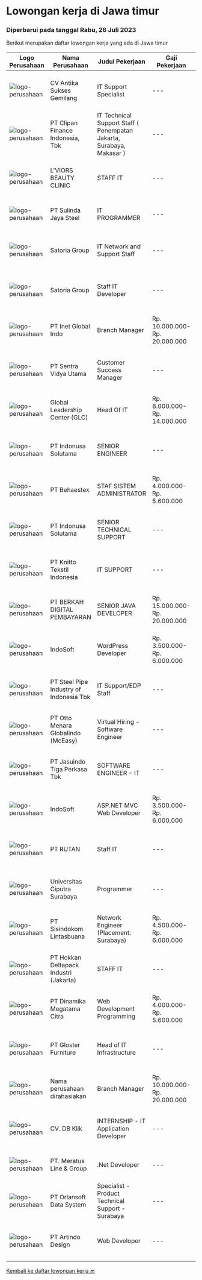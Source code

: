 
  # Lowongan kerja di Jawa timur

  ### Diperbarui pada tanggal Rabu, 26 Juli 2023

  Berikut merupakan daftar lowongan kerja yang ada di Jawa timur

  |Logo Perusahaan | Nama Perusahaan | Judul Pekerjaan | Gaji Pekerjaan | Lokasi | Deskripsi | Tanggal diunggah | Pranala |
  | -------------- | --------------- | --------------- | --------- | --------- | -------------- | ------- | ----------- |
  |![logo-perusahaan](https://image-service-cdn.seek.com.au/8b98d95282134eca616725b4cecce56ddfbdabdb/ee4dce1061f3f616224767ad58cb2fc751b8d2dc)|CV Antika Sukses Gemilang|IT Support Specialist|---|Jawa Timur|Deskripsi Pekerjaan: Mengoperasikan program Accurate dan memberikan pelatihan kepada karyawan terkait dengan program Accurate. Mengoperasikan dan...|Senin, 24 Juli 2023|https://www.jobstreet.co.id/id/job/it-support-specialist-4413532?token=0~cf6b4bad-088f-4bf8-93e1-48676808140e&sectionRank=1&jobId=jobstreet-id-job-4413532|
|![logo-perusahaan](https://image-service-cdn.seek.com.au/b05d3fa911fcd97f3d6aea83da9b16898bf93530/ee4dce1061f3f616224767ad58cb2fc751b8d2dc)|PT Clipan Finance Indonesia, Tbk|IT Technical Support Staff ( Penempatan Jakarta, Surabaya, Makasar )|---|Jakarta Raya|Melakukan perbaikan dan pemeliharaan pada hardware, meliputi PC, notebook, switch cabang, IP Phone. Melakukan troubleshoot dan eskalasi terkait...|Selasa, 25 Juli 2023|https://www.jobstreet.co.id/id/job/it-technical-support-staff-penempatan-jakarta-surabaya-makasar-4415709?token=0~cf6b4bad-088f-4bf8-93e1-48676808140e&sectionRank=2&jobId=jobstreet-id-job-4415709|
|![logo-perusahaan](https://image-service-cdn.seek.com.au/6a0ef72b538bd651cdfbf60863a50aa0764ea172/ee4dce1061f3f616224767ad58cb2fc751b8d2dc)|L'VIORS BEAUTY CLINIC|STAFF IT|---|Surabaya|Kualifikasi Usia max 40 tahun Berpengalaman dibidang yang sama akan lebih diutamakan Diutamakan menguasai bahasa Node Js, Mysql, Reactjs, Javascript...|Selasa, 25 Juli 2023|https://www.jobstreet.co.id/id/job/staff-it-4415661?token=0~cf6b4bad-088f-4bf8-93e1-48676808140e&sectionRank=3&jobId=jobstreet-id-job-4415661|
|![logo-perusahaan](https://image-service-cdn.seek.com.au/98a61bc5601421ef4f6061f523d5b05c32698a22/ee4dce1061f3f616224767ad58cb2fc751b8d2dc)|PT Sulinda Jaya Steel|IT PROGRAMMER|---|Jawa Timur|Deskripsi PekerjaanKualifikasi: Jujur, mau kerja keras dan siap untuk keliling di lapangan Usia di bawah 35 Tahun Menguasai ASP.net, SQL, JQUERY, PHP...|Selasa, 25 Juli 2023|https://www.jobstreet.co.id/id/job/it-programmer-4415178?token=0~cf6b4bad-088f-4bf8-93e1-48676808140e&sectionRank=4&jobId=jobstreet-id-job-4415178|
|![logo-perusahaan](https://image-service-cdn.seek.com.au/5d4519f59a36720e634ace9c5b5048b1bda0c7d3/ee4dce1061f3f616224767ad58cb2fc751b8d2dc)|Satoria Group|IT Network and Support Staff|---|Surabaya|Job Description:----------------------------------------Troubleshoot hardware, software, and network-related issues. Install and configure hardware...|Senin, 24 Juli 2023|https://www.jobstreet.co.id/id/job/it-network-and-support-staff-4413198?token=0~cf6b4bad-088f-4bf8-93e1-48676808140e&sectionRank=5&jobId=jobstreet-id-job-4413198|
|![logo-perusahaan](https://image-service-cdn.seek.com.au/5d4519f59a36720e634ace9c5b5048b1bda0c7d3/ee4dce1061f3f616224767ad58cb2fc751b8d2dc)|Satoria Group|Staff IT Developer|---|Surabaya|Job Description :Explore and propose new technology to improve application development.Maintain In-house applications built by vendors.Develop program...|Selasa, 25 Juli 2023|https://www.jobstreet.co.id/id/job/staff-it-developer-4415170?token=0~cf6b4bad-088f-4bf8-93e1-48676808140e&sectionRank=6&jobId=jobstreet-id-job-4415170|
|![logo-perusahaan](https://image-service-cdn.seek.com.au/1ae584452b0ae2a2d6f3a9da654dcbf51d50d94c/ee4dce1061f3f616224767ad58cb2fc751b8d2dc)|PT Inet Global Indo|Branch Manager|Rp. 10.000.000-Rp. 20.000.000|Surabaya|Requirements :1. S1 management bisnis / pemasaran2. Minimum 3-5 tahun pengalaman sebagai Branch Manager di bidang ISP lebih diutamakan3. Strong...|Senin, 24 Juli 2023|https://www.jobstreet.co.id/id/job/branch-manager-4413361?token=0~cf6b4bad-088f-4bf8-93e1-48676808140e&sectionRank=7&jobId=jobstreet-id-job-4413361|
|![logo-perusahaan](https://image-service-cdn.seek.com.au/89a4b4d8e6af0c01c230c2b1f638fbea996731cb/ee4dce1061f3f616224767ad58cb2fc751b8d2dc)|PT Sentra Vidya Utama|Customer Success Manager|---|Surabaya|Responsibilites: Build and maintain strong relationships with customers, ensuring they maximize the value of our products/services. Understand...|Selasa, 25 Juli 2023|https://www.jobstreet.co.id/id/job/customer-success-manager-4415283?token=0~cf6b4bad-088f-4bf8-93e1-48676808140e&sectionRank=8&jobId=jobstreet-id-job-4415283|
|![logo-perusahaan](https://image-service-cdn.seek.com.au/e7a3c8ae9ab75635f9c2cfef753fe81e8d109f02/ee4dce1061f3f616224767ad58cb2fc751b8d2dc)|Global Leadership Center (GLC)|Head Of IT|Rp. 8.000.000-Rp. 14.000.000|Surabaya|Klien kami, Perusahaan berkembang yang bergerak dalam bidang IT dengn focus menciptakan solusi IT untuk meningkatkan efesiensi proses kerja, saat ini...|Jumat, 21 Juli 2023|https://www.jobstreet.co.id/id/job/head-of-it-4411646?token=0~cf6b4bad-088f-4bf8-93e1-48676808140e&sectionRank=9&jobId=jobstreet-id-job-4411646|
|![logo-perusahaan](https://image-service-cdn.seek.com.au/1a1786b4d35245c0a570f7a6118793f8cb442201/ee4dce1061f3f616224767ad58cb2fc751b8d2dc)|PT Indonusa Solutama|SENIOR ENGINEER|---|Surabaya|Kualifikasi :  Min. D3/S1 Sistem Komputer, Teknik Informatika, Teknik Komputer Tanggungjawab Pekerjaan : Mahir dalam pengoperasian dan troubleshooting...|Senin, 24 Juli 2023|https://www.jobstreet.co.id/id/job/senior-engineer-4414330?token=0~cf6b4bad-088f-4bf8-93e1-48676808140e&sectionRank=10&jobId=jobstreet-id-job-4414330|
|![logo-perusahaan](https://image-service-cdn.seek.com.au/8b7e2b05ba209582732a5c82d57c211066889fbb/ee4dce1061f3f616224767ad58cb2fc751b8d2dc)|PT Behaestex|STAF SISTEM ADMINISTRATOR|Rp. 4.000.000-Rp. 5.600.000|Gresik|Klualifikasi : Usia maks. 35 tahun Pendidikan min. D3 Teknik Informatika Berpengalaman di bidang yang sama min. 1 tahun. Memahami virtualisasi server,...|Minggu, 23 Juli 2023|https://www.jobstreet.co.id/id/job/staf-sistem-administrator-4412842?token=0~cf6b4bad-088f-4bf8-93e1-48676808140e&sectionRank=11&jobId=jobstreet-id-job-4412842|
|![logo-perusahaan](https://image-service-cdn.seek.com.au/18adeaa85adc906fdd6a97bd61f058c5de24e72e/ee4dce1061f3f616224767ad58cb2fc751b8d2dc)|PT Indonusa Solutama|SENIOR TECHNICAL SUPPORT|---|Surabaya|Kualifikasi : Min. SMK Teknik Komputer Jaringan Tanggungjawab Pekerjaan : Memiliki pengalaman terkait perbaikan dan perawatan Perangkat Client seperti...|Senin, 24 Juli 2023|https://www.jobstreet.co.id/id/job/senior-technical-support-4414333?token=0~cf6b4bad-088f-4bf8-93e1-48676808140e&sectionRank=12&jobId=jobstreet-id-job-4414333|
|![logo-perusahaan](https://image-service-cdn.seek.com.au/95c392ce622d6134b6173f8d6379a0068249ee50/ee4dce1061f3f616224767ad58cb2fc751b8d2dc)|PT Knitto Tekstil Indonesia|IT SUPPORT|---|Semarang|Tugas dan Tanggung Jawab Melakukan pemeliharaan sistem secara keseluruhan, seperti hardware dan software Melakukan pemeliharaan infrastruktur jaringan...|Kamis, 20 Juli 2023|https://www.jobstreet.co.id/id/job/it-support-4410134?token=0~cf6b4bad-088f-4bf8-93e1-48676808140e&sectionRank=13&jobId=jobstreet-id-job-4410134|
|![logo-perusahaan](https://image-service-cdn.seek.com.au/0735c3200cf0f33019ab26dd7c65fa142f2de311/ee4dce1061f3f616224767ad58cb2fc751b8d2dc)|PT BERKAH DIGITAL PEMBAYARAN|SENIOR JAVA DEVELOPER|Rp. 15.000.000-Rp. 20.000.000|Surabaya|Qualification :Candidate must possess at least Diploma, Bachelor's Degree in Computer Science/Information Technology or equivalentAt least 3 years...|Selasa, 25 Juli 2023|https://www.jobstreet.co.id/id/job/senior-java-developer-4415640?token=0~cf6b4bad-088f-4bf8-93e1-48676808140e&sectionRank=14&jobId=jobstreet-id-job-4415640|
|![logo-perusahaan](https://image-service-cdn.seek.com.au/fbd57a90b36e6d6fe13c8e714c23f2e07616d0cb/ee4dce1061f3f616224767ad58cb2fc751b8d2dc)|IndoSoft|WordPress Developer|Rp. 3.500.000-Rp. 6.000.000|Malang|Kami mencari WordPress Developer (bukan pengguna WordPress).Tanggung Jawab Menginstal plugin WordPress dan menyesuaikannya dengan theme yang ada agar...|Senin, 24 Juli 2023|https://www.jobstreet.co.id/id/job/wordpress-developer-4413256?token=0~cf6b4bad-088f-4bf8-93e1-48676808140e&sectionRank=15&jobId=jobstreet-id-job-4413256|
|![logo-perusahaan](https://image-service-cdn.seek.com.au/ca59855cd8e7832ff5571efe109035726b220538/ee4dce1061f3f616224767ad58cb2fc751b8d2dc)|PT Steel Pipe Industry of Indonesia Tbk|IT Support/EDP Staff|---|Surabaya|Requirement : Maximum age 30 years old Bachelor degree in Information Technology, System Information, Computer Sciences or related field preferred....|Selasa, 18 Juli 2023|https://www.jobstreet.co.id/id/job/it-support-edp-staff-4408415?token=0~cf6b4bad-088f-4bf8-93e1-48676808140e&sectionRank=16&jobId=jobstreet-id-job-4408415|
|![logo-perusahaan](https://image-service-cdn.seek.com.au/d2fdc8f770780672c481f96da84f09bace4e0084/ee4dce1061f3f616224767ad58cb2fc751b8d2dc)|PT Otto Menara Globalindo (McEasy)|Virtual Hiring - Software Engineer|---|Surabaya|Job Descriptions: Create software according to the company request Develop and direct software system testing and validation procedures, programming...|Sabtu, 22 Juli 2023|https://www.jobstreet.co.id/id/job/virtual-hiring-software-engineer-4412545?token=0~cf6b4bad-088f-4bf8-93e1-48676808140e&sectionRank=17&jobId=jobstreet-id-job-4412545|
|![logo-perusahaan](https://image-service-cdn.seek.com.au/f9cd043f1011fee386470591649d3e30b502df59/ee4dce1061f3f616224767ad58cb2fc751b8d2dc)|PT Jasuindo Tiga Perkasa Tbk|SOFTWARE ENGINEER - IT|---|Sidoarjo|Kualifikasi : Pendidikan minimal D3/S1 Teknik Informatika Berpengalaman minimal 3 tahun terutama sebagai back end dan front end developer Memiliki...|Jumat, 21 Juli 2023|https://www.jobstreet.co.id/id/job/software-engineer-it-4411216?token=0~cf6b4bad-088f-4bf8-93e1-48676808140e&sectionRank=18&jobId=jobstreet-id-job-4411216|
|![logo-perusahaan](https://image-service-cdn.seek.com.au/d3e27a9a6526f54082d696db4abf1e1acb581939/ee4dce1061f3f616224767ad58cb2fc751b8d2dc)|IndoSoft|ASP.NET MVC Web Developer|Rp. 3.500.000-Rp. 6.000.000|Malang|We are looking for a skilled Web Developer who will be responsible for developing and/or designing websites for our clients. You will be working...|Senin, 24 Juli 2023|https://www.jobstreet.co.id/id/job/asp.net-mvc-web-developer-4413257?token=0~cf6b4bad-088f-4bf8-93e1-48676808140e&sectionRank=19&jobId=jobstreet-id-job-4413257|
|![logo-perusahaan](https://image-service-cdn.seek.com.au/0efe7b041222e884f509fb5182f7b5eb63ee6383/ee4dce1061f3f616224767ad58cb2fc751b8d2dc)|PT RUTAN|Staff IT|---|Surabaya|Berkomunikasi dengan user terkait kebutuhan komputasi yang akan diakomodasi oleh sebuah program komputer. Menganalisa pengolahan informasi atau...|Selasa, 18 Juli 2023|https://www.jobstreet.co.id/id/job/staff-it-4408618?token=0~cf6b4bad-088f-4bf8-93e1-48676808140e&sectionRank=20&jobId=jobstreet-id-job-4408618|
|![logo-perusahaan](https://image-service-cdn.seek.com.au/7ff946919a920b07d54c81ee92737427aa971db5/ee4dce1061f3f616224767ad58cb2fc751b8d2dc)|Universitas Ciputra Surabaya|Programmer|---|Surabaya|Memiliki pengalaman menggunakan metode SDLC dalam pembuatan aplikasi web menggunakan PHP dengan framework Codelgniter, HTML5, CSS3, dan JQuery...|Kamis, 20 Juli 2023|https://www.jobstreet.co.id/id/job/programmer-4410565?token=0~cf6b4bad-088f-4bf8-93e1-48676808140e&sectionRank=21&jobId=jobstreet-id-job-4410565|
|![logo-perusahaan](https://image-service-cdn.seek.com.au/0c0f5a8eba28e76548451d3f79868e8a1ac80d4c/ee4dce1061f3f616224767ad58cb2fc751b8d2dc)|PT Sisindokom Lintasbuana|Network Engineer (Placement: Surabaya)|Rp. 4.500.000-Rp. 6.000.000|Surabaya|As a Network Engineer, you will perform in Perform Install, Move, Add, Change IT devices in HCML sites. The role of this position is to troubleshoot...|Kamis, 20 Juli 2023|https://www.jobstreet.co.id/id/job/network-engineer-placement%3A-surabaya-4410498?token=0~cf6b4bad-088f-4bf8-93e1-48676808140e&sectionRank=22&jobId=jobstreet-id-job-4410498|
|![logo-perusahaan](https://image-service-cdn.seek.com.au/44be045ff22fa3a46428aa7824f8f82f63de87b4/ee4dce1061f3f616224767ad58cb2fc751b8d2dc)|PT Hokkan Deltapack Industri (Jakarta)|STAFF IT|---|Mojokerto|Kualifikasi-          (maks. 30 tahun)-         Pendidikan min. S1 Teknik Informatika / Teknik Komputer-         Pengalaman min. 1 tahun di bidang...|Senin, 17 Juli 2023|https://www.jobstreet.co.id/id/job/staff-it-4406909?token=0~cf6b4bad-088f-4bf8-93e1-48676808140e&sectionRank=23&jobId=jobstreet-id-job-4406909|
|![logo-perusahaan](https://image-service-cdn.seek.com.au/ccac4a512b8a8a01242bfe3f579d372a807ada23/ee4dce1061f3f616224767ad58cb2fc751b8d2dc)|PT Dinamika Megatama Citra|Web Development Programming|Rp. 4.000.000-Rp. 5.600.000|Jawa Timur|kualifikasi: Pendidikan SMK/D3/S1 Teknik Informatika/ Sistem Informasi/ Desain Komunikasi Visual Usia maksimal 35 tahun Memiliki pengalaman minimal 1...|Kamis, 20 Juli 2023|https://www.jobstreet.co.id/id/job/web-development-programming-4409839?token=0~cf6b4bad-088f-4bf8-93e1-48676808140e&sectionRank=24&jobId=jobstreet-id-job-4409839|
|![logo-perusahaan](https://image-service-cdn.seek.com.au/83c8d4ef419d66cd87182ef5e9dca7ed883d2ea2/ee4dce1061f3f616224767ad58cb2fc751b8d2dc)|PT Gloster Furniture|Head of IT Infrastructure|---|Gresik|Requirements: Bachelor’s degree in computer science, Information Technology, or related fields. Preferred candidate with 5 years of experience in IT...|Selasa, 18 Juli 2023|https://www.jobstreet.co.id/id/job/head-of-it-infrastructure-4407823?token=0~cf6b4bad-088f-4bf8-93e1-48676808140e&sectionRank=25&jobId=jobstreet-id-job-4407823|
|![logo-perusahaan](https://i.ibb.co/sqvTCh9/112815900-stock-vector-no-image-available-icon-flat-vector.webp)|Nama perusahaan dirahasiakan|Branch Manager|Rp. 10.000.000-Rp. 20.000.000|Surabaya|Requirements :1. S1 management bisnis / pemasaran2. Minimum 3-5 tahun pengalaman sebagai Branch Manager di bidang ISP lebih diutamakan3. Strong...|Selasa, 18 Juli 2023|https://www.jobstreet.co.id/id/job/branch-manager-4408445?token=0~cf6b4bad-088f-4bf8-93e1-48676808140e&sectionRank=26&jobId=jobstreet-id-job-4408445|
|![logo-perusahaan](https://i.ibb.co/sqvTCh9/112815900-stock-vector-no-image-available-icon-flat-vector.webp)|CV. DB Klik|INTERNSHIP - IT Application Developer|---|Surabaya|Tanggung Jawab Pekerjaan: Membantu merencanakan aplikasi mobile berbasis web (diutamakan Android) untuk e-commerce Membantu merencanakan aplikasi...|Senin, 17 Juli 2023|https://www.jobstreet.co.id/id/job/internship-it-application-developer-4406630?token=0~cf6b4bad-088f-4bf8-93e1-48676808140e&sectionRank=27&jobId=jobstreet-id-job-4406630|
|![logo-perusahaan](https://image-service-cdn.seek.com.au/ec6e9d7b3b53181e7239d9cf1fdaf38f107d0b49/ee4dce1061f3f616224767ad58cb2fc751b8d2dc)|PT. Meratus Line & Group|.Net Developer|---|Jakarta Raya|PLACEMENT WILL BE IN SURABAYAJob Purpose:To develop and maintain high quality applications in collaboration with both internal and external...|Kamis, 20 Juli 2023|https://www.jobstreet.co.id/id/job/.net-developer-4410763?token=0~cf6b4bad-088f-4bf8-93e1-48676808140e&sectionRank=28&jobId=jobstreet-id-job-4410763|
|![logo-perusahaan](https://image-service-cdn.seek.com.au/5c6844f677feba822f416928a6c156ad5662c591/ee4dce1061f3f616224767ad58cb2fc751b8d2dc)|PT Orlansoft Data System|Specialist - Product Technical Support - Surabaya|---|Surabaya|Deskripsi pekerjaan: Bertanggung jawab melakukan instalasi software Aplikasi Orlansoft di Server, PC client, dan Android Smartphone Membuat solusi...|Senin, 17 Juli 2023|https://www.jobstreet.co.id/id/job/specialist-product-technical-support-surabaya-4406266?token=0~cf6b4bad-088f-4bf8-93e1-48676808140e&sectionRank=29&jobId=jobstreet-id-job-4406266|
|![logo-perusahaan](https://image-service-cdn.seek.com.au/c2ce19d52829712cf62d4ad1fa0e8ba10cef3cab/ee4dce1061f3f616224767ad58cb2fc751b8d2dc)|PT Artindo Design|Web Developer|---|Jawa Timur|Ø Membuat aplikasi web dengan menggunakan framework LaravelØ Pernah menggunakan PHP, HTML, CSS, Bootstrap, Java ScriptØ Pernah menggunakan database...|Selasa, 18 Juli 2023|https://www.jobstreet.co.id/id/job/web-developer-4408142?token=0~cf6b4bad-088f-4bf8-93e1-48676808140e&sectionRank=30&jobId=jobstreet-id-job-4408142|


  [Kembali ke daftar lowongan kerja 🔙](../README.md#daftar-lowongan-kerja)
  